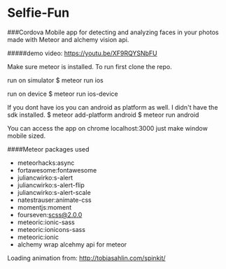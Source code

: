 # Selfie-Fun
###Cordova Mobile app for detecting and analyzing faces in your photos made with Meteor and alchemy vision api.

#####demo video: https://youtu.be/XF9RQYSNbFU

Make sure meteor is installed.
To run first clone the repo.

run on simulator
$ meteor run ios  

run on device
$ meteor run ios-device

If you dont have ios you can android as platform as well. I didn't have the sdk installed.
$ meteor add-platform android
$ meteor run android

You can access the app on chrome localhost:3000 just make window mobile sized.

####Meteor packages used

* meteorhacks:async
* fortawesome:fontawesome
* juliancwirko:s-alert
* juliancwirko:s-alert-flip
* juliancwirko:s-alert-scale
* natestrauser:animate-css
* momentjs:moment
* fourseven:scss@2.0.0
* meteoric:ionic-sass
* meteoric:ionicons-sass
* meteoric:ionic
* alchemy   wrap alcehmy api for meteor

Loading animation from: http://tobiasahlin.com/spinkit/
